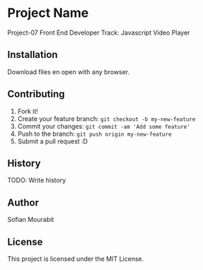 # Project Name

Project-07 Front End Developer Track: Javascript Video Player

## Installation

Download files en open with any browser.

## Contributing

1. Fork it!
2. Create your feature branch: `git checkout -b my-new-feature`
3. Commit your changes: `git commit -am 'Add some feature'`
4. Push to the branch: `git push origin my-new-feature`
5. Submit a pull request :D

## History

TODO: Write history

## Author

Sofian Mourabit

## License

This project is licensed under the MIT License.

